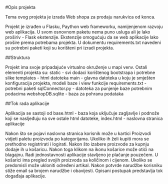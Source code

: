 #Opis projekta

Tema ovog projekta je izrada Web shopa za prodaju narukvica od konca.

Projekt je izrađen u Flasku, Paython web frameworku, namijenjenom razvoju web aplikacija.
U svom osnovnom paketu nema puno usluga ali je lako proširiv - Flask ekstenzije. Ekstenzije
omogućuju da se web aplikacije lako prošire prema potrebama projekta.
U dokumentu requirements.txt navedeni su potrebni paketi koji su korišteni pri izradi projekta.

##Struktura

Projekt ima svoje pripadajuće virtualno okruženje u mapi venv.
Ostali elementi projekta su:
static - svi dodaci korištenog bootstrapa i potrebne slike
templates - html datoteka
main - glavna datoteka u koju je smješten konfiguracija projekta, modeli baze i view funkcije
requirements.txt - potrebni paketi
sqlConnector.py - datoteka za punjenje baze potrebnim podacima
webshopDB.sqlite - baza za pohranu podataka

##Tok rada aplikacije

Aplikacija se sastoji od base.html - baza koja uključuje zagljavlje i podnože koji se nasljeđuju na sve ostale html datoteke,
index.html - naslovna stranica aplikacije

Nakon što se pojavi naslovna stranica korisnik može u kartici Proizvodi vidjeti paletu proizvoda po kategorijama.
Ukoliko ih želi kupiti mora se prethodno registrirati i logirati. Nakon što izabere proizvode za kupnju dodaje ih u košaricu.
Nakon toga klikom na ikonu košarice može otići na blagajnu. Radi jednostavnosti
aplikacije stavljeno je plačanje pouzečem. U košarici ima pregled svojih proizvoda sa količinom i cijenom.
Ukoliko se predomisli može ukloniti određeni artikal. Nakon potvrde narudžbe korisniku stiže email sa brojem narudžbe i obavijesti.
Opisani postupak predstavlja tok događaja aplikacije.